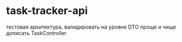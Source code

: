 # task-tracker-api
тестовая архитектура, валидировать на уровне DTO проще и чище
дописать TaskController
